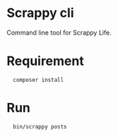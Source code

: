# Scrappy cli

Command line tool for Scrappy Life.

# Requirement

      composer install

# Run

      bin/scrappy posts
